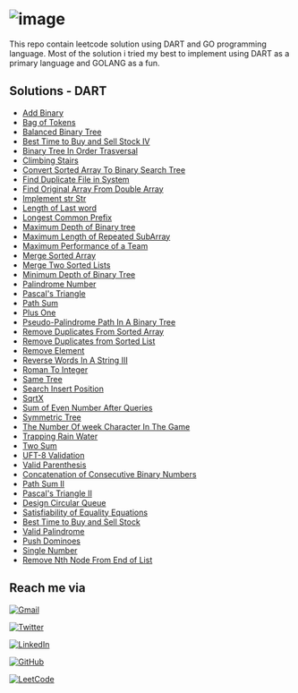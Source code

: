 # ![image](https://drive.google.com/uc?export=view&id=1dB-zc6mm2gBZQsOPqDWXRFPqDdrtv4d-)

This repo contain leetcode solution using DART and GO programming language. Most of the solution i tried my best to implement using DART as a primary language and GOLANG as a fun.

## Solutions - DART

- [Add Binary](AddBinary/add_binary.dart)
- [Bag of Tokens](BagOfTokens/bag_of_tokens.dart)
- [Balanced Binary Tree](BalancedBinaryTree\balanced_binary_tree.dart)
- [Best Time to Buy and Sell Stock IV](BestTimeToBuyAndSellStock_IV/best_time_to_buy_and_sell_stock_IV.dart)
- [Binary Tree In Order Trasversal](BinaryTreeInOrderTrasversel/binary_tree_inorder_trasversal.dart)
- [Climbing Stairs](ClimbingStairs/climbing_stairs.dart)
- [Convert Sorted Array To Binary Search Tree](ConvertSortedArrayToBinarySearchTree/convert_sorted_array_to_binary_search_tree.dart)
- [Find Duplicate File in System](FindDuplicateFileInSystem/find_duplicate_file_in_system.dart)
- [Find Original Array From Double Array](FindOriginalArrayFromDoubledArray/find_original_array_from_doubled_array.dart)
- [Implement str Str](ImplementstrStr/implement_strStr.dart)
- [Length of Last word](LengthOfLastWord/length_of_last_word.dart)
- [Longest Common Prefix](LongestCommonPrefix/longest_common_prefix.dart)
- [Maximum Depth of Binary tree](MaximumDepthOfBinaryTree/maximum_depth_of_binary_tree.dart)
- [Maximum Length of Repeated SubArray](MaximumLengthofRepeatedSubarray/maximum_length_of_repeated_subarray.dart)
- [Maximum Performance of a Team](MaximumPerformanceofaTeam/maximum_performance_of_a_team.dart)
- [Merge Sorted Array](MergeSortedArray/merge_sorted_array.dart)
- [Merge Two Sorted Lists](MergeTwoSortedLists/merge_two_sorted_lists.dart)
- [Minimum Depth of Binary Tree](MinimumDepthofBinaryTree/minimum_depth_of_binary_tree.dart)
- [Palindrome Number](PalindromeNumber/palindrome_number.dart)
- [Pascal's Triangle](Pascal'sTriangle/pascals_triangle.dart)
- [Path Sum](PathSum/path_sum.dart)
- [Plus One](PlusOne/plus_one.dart)
- [Pseudo-Palindrome Path In A Binary Tree](Pseudo-PalindromicPathsInABinaryTree/pseudo_palindromic_paths_in_a_binary_tree.dart)
- [Remove Duplicates From Sorted Array](RemoveDuplicatesfromSortedArray/remove_duplicates_from_sorted_array.dart)
- [Remove Duplicates from Sorted List](RemoveDuplicatesfromSortedList/remove_duplicates_from_sorted_list.dart)
- [Remove Element](RemoveElement/remove_element.dart)
- [Reverse Words In A String III](ReverseWordsInAString_III/reverse_words_in_a_string_III.dart)
- [Roman To Integer](RomanToInteger/roman_to_integer.dart)
- [Same Tree](SameTree/same_tree.dart)
- [Search Insert Position](SearchInsertPosition/search_insert_position.dart)
- [SqrtX](SqrtX/sqrt_x.dart)
- [Sum of Even Number After Queries](SumofEvenNumbersAfterQueries/sum_of_even_numbers_after_queries.dart)
- [Symmetric Tree](SymmetricTree/symmetric_tree.dart)
- [The Number Of week Character In The Game](TheNumberOfWeekCharactersInTheGame/the_number_of_week_characters_in_the_game.dart)
- [Trapping Rain Water](TrappingRainWater/trapping_rain_water.dart)
- [Two Sum](TwoSum/twosum.dart)
- [UFT-8 Validation](UTF-8Validation/uft_8_validation.dart)
- [Valid Parenthesis](ValidParentheses/valid_parentheses.dart)
- [Concatenation of Consecutive Binary Numbers](ConcatenationofConsecutiveBinaryNumbers/concatenation_of_consecutive_binary_numbers.dart)
- [Path Sum II](PathSumII/path_sum_II.dart)
- [Pascal's Triangle II](Pascal'sTriangle-II/pascals_riangle_II.dart)
- [Design Circular Queue](DesignCircularQueue/design_circular_queue.dart)
- [Satisfiability of Equality Equations](SatisfiabilityOfEqualityEquations/satisfiability_of_equality_equations.dart)
- [Best Time to Buy and Sell Stock](BestTimeToBuyAndSellStock/best_time_to_buy_and_sell_stock.dart)
- [Valid Palindrome](ValidPalindrome/valid_palindrome.dart)
- [Push Dominoes](PushDominoes/push_dominoes.dart)
- [Single Number](SingleNumber/single_number.dart)
- [Remove Nth Node From End of List](RemoveNthNodeFromEndOfList/remove_nth_node_from_end_of_list.dart)

## Reach me via

[![Gmail](https://img.shields.io/badge/Gmail-D14836?style=for-the-badge&logo=gmail&logoColor=white)](https://ayoubzulfiqar3@gmail.com)

[![Twitter](https://img.shields.io/badge/Twitter-%231DA1F2.svg?style=for-the-badge&logo=Twitter&logoColor=white)](https://twitter.com/ayoub_zulfiqar)

[![LinkedIn](https://img.shields.io/badge/linkedin-%230077B5.svg?style=for-the-badge&logo=linkedin&logoColor=white)](https://www.linkedin.com/in/ayoubzulfiqar/)

[![GitHub](https://img.shields.io/badge/github-%23121011.svg?style=for-the-badge&logo=github&logoColor=white)](https://github.com/ayoubzulfiqar)

[![LeetCode](https://img.shields.io/badge/LeetCode-000000?style=for-the-badge&logo=LeetCode&logoColor=#d16c06)](https://leetcode.com/ayoubzulfiqar/)
